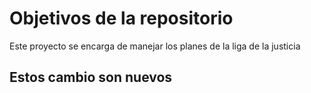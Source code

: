# Objetivos de la repositorio

Este proyecto se encarga de manejar los planes de la liga de la justicia

## Estos cambio son nuevos
